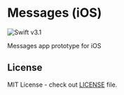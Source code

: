 # Messages (iOS)

![Swift v3.1](https://img.shields.io/badge/swift-v3.1-orange.svg)

Messages app prototype for iOS

## License

MIT License - check out [LICENSE](LICENSE) file.

